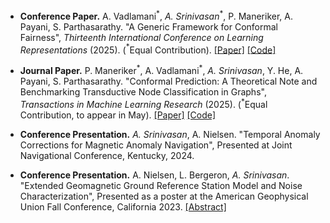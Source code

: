 - **Conference Paper.** A. Vadlamani$^*$, *A. Srinivasan*$^*$, P. Maneriker, A. Payani, S. Parthasarathy. "A Generic Framework for Conformal Fairness",  *Thirteenth International Conference on Learning Representations* (2025). ($^*$Equal Contribution). [[Paper]](https://openreview.net/pdf?id=xiQNfYl33p)
[[Code]](https://github.com/AdityaVadlamani/conformal-fairness)

- **Journal Paper.** P. Maneriker$^*$, A. Vadlamani$^*$, *A. Srinivasan*, Y. He, A. Payani, S. Parthasarathy. "Conformal Prediction: A Theoretical Note and Benchmarking Transductive Node Classification in Graphs", *Transactions in Machine Learning Research* (2025). ($^*$Equal Contribution, to appear in May). [[Paper]](https://openreview.net/forum?id=Ed1DBB3sBQ)
[[Code]](https://github.com/pranavmaneriker/graphconformal-code)

- **Conference Presentation.** *A. Srinivasan*, A. Nielsen. "Temporal Anomaly Corrections for Magnetic Anomaly Navigation", Presented at Joint Navigational Conference, Kentucky, 2024.  

- **Conference Presentation.** A. Nielsen, L. Bergeron, *A. Srinivasan*. "Extended Geomagnetic Ground Reference Station Model and Noise Characterization", Presented as a poster at the American Geophysical Union Fall Conference, California 2023.  [[Abstract]](https://ui.adsabs.harvard.edu/abs/2023AGUFMGP33D..06N/abstract)


